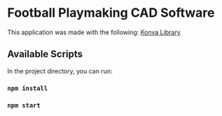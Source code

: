 # Football Playmaking CAD Software
This application was made with the following:
[Konva Library](https://konvajs.org/)

## Available Scripts

In the project directory, you can run:
### `npm install`

### `npm start`

